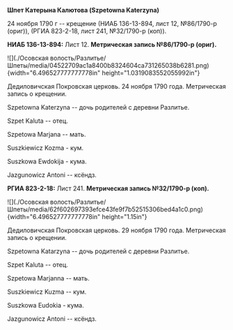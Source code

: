 **Шпет Катерына Калютова (Szpetowna Katerzyna)**

24 ноября 1790 г -- крещение (НИАБ 136-13-894, лист 12, №86/1790-р
(ориг)), (РГИА 823-2-18, лист 241, №32/1790-р (коп)).

**НИАБ 136-13-894:** Лист 12. **Метрическая запись №86/1790-р (ориг).**

![](./Осовская волость/Разлитье/Шпеты/media/04522709ac1a8400b8324604ca731265038b6281.png){width="6.496527777777778in"
height="1.0319083552055992in"}

Дедиловичская Покровская церковь. 24 ноября 1790 года. Метрическая
запись о крещении.

Szpetowna Katerzyna -- дочь родителей с деревни Разлитье.

Szpet Kaluta -- отец.

Szpetowa Marjana -- мать.

Suszkiewicz Kozma - кум.

Suszkowa Ewdokija - кума.

Jazgunowicz Antoni -- ксёндз.

**РГИА 823-2-18:** Лист 241. **Метрическая запись №32/1790-р (коп).**

![](./Осовская волость/Разлитье/Шпеты/media/62f602697393efce43fe9f7b52515306bed4a1c0.png){width="6.496527777777778in"
height="1.15in"}

Дедиловичская Покровская церковь. 29 ноября 1790 года. Метрическая
запись о крещении.

Szpetowna Katarzyna -- дочь родителей с деревни Разлитье.

Szpet Kaluta -- отец.

Szpetowa Marjanna -- мать.

Suszkiewicz Kuzma -- кум.

Suszkowa Eudokia - кума.

Jazgunowicz Antoni -- ксёндз.
